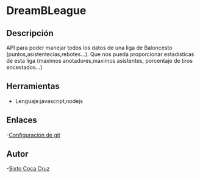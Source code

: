 # DreamBLeague

## Descripción
API para poder manejar todos los datos de una liga de Baloncesto (puntos,asistentecias,rebotes...). Que nos pueda proporcionar estadisticas de esta liga (maximos anotadores,maximos asistentes, porcentaje de tiros encestados...)

## Herramientas
	
- Lenguaje:javascript,nodejs

## Enlaces

-[Configuración de git](docs/gitconfig.md)

## Autor
-[Sixto Coca Cruz](https://github.com/SixtoCoca)